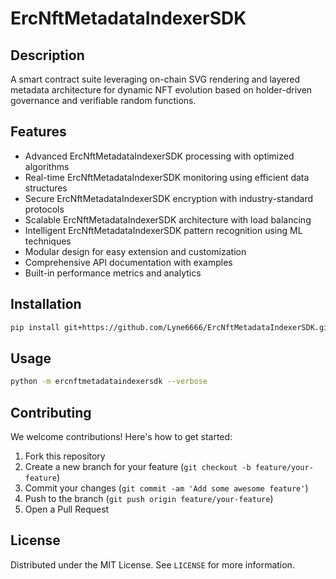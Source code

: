 # ErcNftMetadataIndexerSDK

## Description

A smart contract suite leveraging on-chain SVG rendering and layered metadata architecture for dynamic NFT evolution based on holder-driven governance and verifiable random functions.

## Features

- Advanced ErcNftMetadataIndexerSDK processing with optimized algorithms
- Real-time ErcNftMetadataIndexerSDK monitoring using efficient data structures
- Secure ErcNftMetadataIndexerSDK encryption with industry-standard protocols
- Scalable ErcNftMetadataIndexerSDK architecture with load balancing
- Intelligent ErcNftMetadataIndexerSDK pattern recognition using ML techniques
- Modular design for easy extension and customization
- Comprehensive API documentation with examples
- Built-in performance metrics and analytics
## Installation

```bash
pip install git+https://github.com/Lyne6666/ErcNftMetadataIndexerSDK.git
```

## Usage

```bash
python -m ercnftmetadataindexersdk --verbose
```

## Contributing

We welcome contributions! Here's how to get started:

1. Fork this repository
2. Create a new branch for your feature (`git checkout -b feature/your-feature`)
3. Commit your changes (`git commit -am 'Add some awesome feature'`)
4. Push to the branch (`git push origin feature/your-feature`)
5. Open a Pull Request

## License

Distributed under the MIT License. See `LICENSE` for more information.
